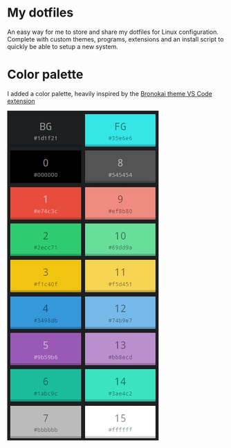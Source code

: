 # My dotfiles
An easy way for me to store and share my dotfiles for Linux configuration. Complete with custom themes, programs, extensions and an install script to quickly be able to setup a new system.

# Color palette
I added a color palette, heavily inspired by the [Bronokai theme VS Code extension](https://marketplace.visualstudio.com/items?itemName=berikiushi0213.bronokai-theme)

![My custom color palette](/img/colorPalette.jpeg)
